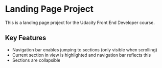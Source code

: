 # Landing Page Project

This is a landing page project for the Udacity Front End Developer course.

## Key Features

* Navigation bar enables jumping to sections (only visible when scrolling)
* Current section in view is highlighted and navigation bar reflects this
* Sections are collapsible
